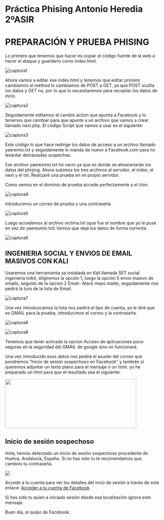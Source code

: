 # Práctica Phising Antonio Heredia 2ºASIR

# PREPARACIÓN Y PRUEBA PHISING

Lo primero que tenemos que hacer es copiar el código fuente de la web a hacer el ataque y guardarlo como index.html.

![captura1](https://pruebas.nuevomarketing.es/wp-content/uploads/2021/10/Captura.png)


Ahora vamos a editar ese index.html y tenemos que editar primero cambiamos el method lo cambiamos de POST a GET, ya que POST oculta los datos y GET no, por lo que lo necesitaremos para recopilar los datos de incio.

![captura2](https://pruebas.nuevomarketing.es/wp-content/uploads/2021/10/2.png)&nbsp;



Seguidamente editamos el cambio action que apunta a Facebook y lo tenemos que cambiar para que apunte a un archivo que vamos a crear llamado next.php.
El código Script que vamos a usar es el siguiente:


![captura3](https://pruebas.nuevomarketing.es/wp-content/uploads/2021/10/4.png)


Este código lo que hace redirige los datos de acceso a un archivo llamado yaeremio.txt y seguidamente lo manda de nuevo a Facebook.com para no levantar demasiadas sospechas.

Ese archivo yaeresmio.txt irá vacio ya que es donde se almacenarán los datos del phising.
Ahora subimos los tres archivos al servidor, el index, el next y el txt.
Realizaré una prueba en mi propio servidor.

Como vemos en el dominio de prueba accede perfectamente a el clon.

![captura4](https://pruebas.nuevomarketing.es/wp-content/uploads/2021/10/5.png)


Introducimos un correo de prueba y una contraseña

![captura5](https://pruebas.nuevomarketing.es/wp-content/uploads/2021/10/6.png)


Luego accedemos al archivo victima.txt (que fue el nombre que yo le puse en vez de yaeresmio.txt)
Vemos que deja los datos de forma correcta.	

![captura6](https://pruebas.nuevomarketing.es/wp-content/uploads/2021/10/7.png)


## INGENIERIA SOCIAL Y ENVIOS DE EMAIL MASIVOS CON KALI

Usaremos una herramienta ya instalada en Kali llamada SET social ingenieria tolkit, eligiremos la opción 1, luego la opción 5 envio masivo de emails, seguido de la opcion 2 Email- Atack mass mailer, seguidamente nos pedirá la tura de la lista de Email.

![captura7](https://www.nuevomarketing.es/wp-content/uploads/2021/10/1.png)

Una vez introduzcamos la lista nos pedirá el tipo de cuenta, yo le diré que es GMAIL para la prueba, introducimos el correo y la contraseña.

![captura8](https://www.nuevomarketing.es/wp-content/uploads/2021/10/2.png)

![captura8](https://www.nuevomarketing.es/wp-content/uploads/2021/10/Captura.png)


Tenemos que tener activado la opcion Acceso de aplicaciones poco seguras en la seguridad del GMAIL de google sino no funcionará.

Una vez introducido esos datos nos pedirá el asunto del correo que pondremos "Inicio de sesión sospechoso en Facebook" y también si queremos adjuntar un texto plano para el mensaje o un html. yo he preparado un html para que el resultado sea el siguiente:


<body>
	<img src="https://upload.wikimedia.org/wikipedia/commons/thumb/7/7c/Facebook_New_Logo_%282015%29.svg/2560px-Facebook_New_Logo_%282015%29.svg.png" width="426.6" height="160.3" />

<h2> Inicio de sesión sospechoso </h2>
  <p>Hola, hemos detectado un inicio de sesión sospechoso procedente de Huelva, Andalucía, España. Si no has sido tu te recomendamos que cambies tu contraseña.</p>
  <img src="https://huelvaya.es/wp-content/uploads/2019/10/google-maps-huelva.jpg"/>
  <p> Accede a tu cuenta para ver los detalles del incio de sesión a través de este enlace: <a href="pruebas.nuevomarketing.es">Acceder a tu cuenta de Facebook</a>
  <p> Si has sido tu quien a iniciado sesión desde esa localización ignora este mensaje.
  <p> Buen día, el quipo de Facebook.


</body>


